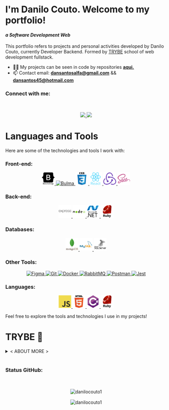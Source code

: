 # I'm Danilo Couto. Welcome to my portfolio!
#### *a Software Development Web*

This portfolio refers to projects and personal activities developed by Danilo Couto, currently Developer Backend. Formed by [TRYBE](https://www.betrybe.com/) school of web development fullstack.
- 👨‍💻 My projects can be seen in code by repositories **<a href="https://github.com/danilocouto1?tab=repositories" target="_blank">aqui.</a>**
- 📫 Contact email: **dansantosalfa@gmail.com** && **dansantos45@hotmail.com**

<h3 align="left">Connect with me:</h3>
<br>
<p align="center">
    <a href=https://www.linkedin.com/in/danilocoutopsantos/ target="_blank">
        <img src="https://img.shields.io/badge/-LinkedIn-blue?style=for-the-badge&logo=Linkedin&logoColor=white" />
    </a>
    <a href=https://www.instagram.com/danilo.cout/?hl=pt-br target="_blank">
        <img src="https://img.shields.io/badge/Instagram-E4405F?style=for-the-badge&logo=instagram&logoColor=white" />
    </a>

# Languages and Tools

Here are some of the technologies and tools I work with:

<h3 align="left">Front-end:</h3>
<p align="center">
    <a href="https://getbootstrap.com" target="_blank">
        <img src="https://raw.githubusercontent.com/devicons/devicon/master/icons/bootstrap/bootstrap-plain-wordmark.svg" alt="Bootstrap" width="40" height="40"/>
    </a>
    <a href="https://bulma.io/" target="_blank">
        <img src="https://raw.githubusercontent.com/gilbarbara/logos/804dc257b59e144eaca5bc6ffd16949752c6f789/logos/bulma.svg" alt="Bulma" width="40" height="40"/>
    </a>
    <a href="https://www.w3schools.com/css/" target="_blank">
        <img src="https://raw.githubusercontent.com/devicons/devicon/master/icons/css3/css3-original-wordmark.svg" alt="CSS3" width="40" height="40"/>
    </a>
    <a href="https://reactjs.org/" target="_blank"> 
        <img src="https://raw.githubusercontent.com/devicons/devicon/master/icons/react/react-original-wordmark.svg" alt="React" width="40" height="40"/> 
    </a> 
    <a href="https://redux.js.org" target="_blank">
        <img src="https://raw.githubusercontent.com/devicons/devicon/master/icons/redux/redux-original.svg" alt="Redux" width="40" height="40"/>
    </a>
    <a href="https://sass-lang.com" target="_blank"> 
        <img src="https://raw.githubusercontent.com/devicons/devicon/master/icons/sass/sass-original.svg" alt="Sass" width="40" height="40"/>
    </a> 
</p>

<h3 align="left">Back-end:</h3>
<p align="center">
    <a href="https://expressjs.com" target="_blank">
        <img src="https://raw.githubusercontent.com/devicons/devicon/master/icons/express/express-original-wordmark.svg" alt="Express.js" width="40" height="40"/>
    </a>
    <a href="https://nodejs.org" target="_blank">
        <img src="https://raw.githubusercontent.com/devicons/devicon/master/icons/nodejs/nodejs-original-wordmark.svg" alt="Node.js" width="40" height="40"/> 
    </a>
    <a href="https://dotnet.microsoft.com/" target="_blank">
        <img src="https://raw.githubusercontent.com/devicons/devicon/master/icons/dot-net/dot-net-original-wordmark.svg" alt=".NET" width="40" height="40"/>
    </a>
    <a href="https://rubyonrails.org/" target="_blank">
        <img src="https://raw.githubusercontent.com/devicons/devicon/master/icons/ruby/ruby-original-wordmark.svg" alt="Ruby on Rails" width="40" height="40"/>
    </a>
</p>

<h3 align="left">Databases:</h3>
<p align="center">
    <a href="https://www.mongodb.com/" target="_blank">
        <img src="https://raw.githubusercontent.com/devicons/devicon/master/icons/mongodb/mongodb-original-wordmark.svg" alt="MongoDB" width="40" height="40"/>
    </a>
    <a href="https://www.mysql.com/" target="_blank">
        <img src="https://raw.githubusercontent.com/devicons/devicon/master/icons/mysql/mysql-original-wordmark.svg" alt="MySQL" width="40" height="40"/> 
    </a>
    <a href="https://www.microsoft.com/en-us/sql-server" target="_blank">
        <img src="https://raw.githubusercontent.com/devicons/devicon/master/icons/microsoftsqlserver/microsoftsqlserver-plain-wordmark.svg" alt="SQL Server" width="40" height="40"/>
    </a>
</p>

<h3 align="left">Other Tools:</h3>
<p align="center">
    <a href="https://www.figma.com/" target="_blank">
        <img src="https://www.vectorlogo.zone/logos/figma/figma-icon.svg" alt="Figma" width="40" height="40"/>
    </a>
    <a href="https://git-scm.com/" target="_blank">
        <img src="https://www.vectorlogo.zone/logos/git-scm/git-scm-icon.svg" alt="Git" width="40" height="40"/>
    </a>
    <a href="https://www.docker.com/" target="_blank">
        <img src="https://www.vectorlogo.zone/logos/docker/docker-icon.svg" alt="Docker" width="40" height="40"/>
    </a>
    <a href="https://www.rabbitmq.com/" target="_blank">
        <img src="https://www.vectorlogo.zone/logos/rabbitmq/rabbitmq-icon.svg" alt="RabbitMQ" width="40" height="40"/>
    </a>
    <a href="https://postman.com" target="_blank"> 
        <img src="https://www.vectorlogo.zone/logos/getpostman/getpostman-icon.svg" alt="Postman" width="40" height="40"/>
    </a>
    <a href="https://jestjs.io" target="_blank">
        <img src="https://www.vectorlogo.zone/logos/jestjsio/jestjsio-icon.svg" alt="Jest" width="40" height="40"/>
    </a> 
</p>

<h3 align="left">Languages:</h3>
<p align="center">
    <a href="https://developer.mozilla.org/en-US/docs/Web/JavaScript" target="_blank"> 
        <img src="https://raw.githubusercontent.com/devicons/devicon/master/icons/javascript/javascript-original.svg" alt="JavaScript" width="40" height="40"/> 
    </a>
    <a href="https://www.w3.org/html/" target="_blank">
        <img src="https://raw.githubusercontent.com/devicons/devicon/master/icons/html5/html5-original-wordmark.svg" alt="HTML5" width="40" height="40"/> 
    </a>
    <a href="https://docs.microsoft.com/en-us/dotnet/csharp/" target="_blank">
        <img src="https://raw.githubusercontent.com/devicons/devicon/master/icons/csharp/csharp-original.svg" alt="C#" width="40" height="40"/>
    </a>
    <a href="https://www.ruby-lang.org/" target="_blank">
        <img src="https://raw.githubusercontent.com/devicons/devicon/master/icons/ruby/ruby-original-wordmark.svg" alt="Ruby" width="40" height="40"/>
    </a>
</p>

Feel free to explore the tools and technologies I use in my projects!

  # TRYBE :rocket:
  <details>
  <summary>< ABOUT MORE ></summary>
 
- 🌱 Currently studying and improving hard and soft-skills at **<a href="https://www.betrybe.com/" target="_blank">Trybe.</a>**

- :books: With the formation of <strong>Front-end and Back-end completed,</strong> today my main staks are:
     - Automated Testing: <strong>Jest</strong> and <strong>React Testing Library (RTL);</strong>
     - Front-end libraries: <strong>React.JS, Redux, Hooks</strong> and <strong>ContextAPI;</strong>
     - Databases: <strong>MySQL (SQL)</strong> and <strong>MongoDB (NoSQL);</strong>
     - Frameworks/Back-end Library: <strong>NodeJS, Express, ORM: Sequelize;</strong>
     - Deployment: <strong>Heroku, Vercel, PM2;</strong>
     - Agile Methodologies - <strong>Scrum</strong> and <strong>Kanban;</strong>
  
*Trybe is a school of the future that was founded with the purpose of generating significant opportunities for anyone who wants to improve their lives and build a successful career in technology. Assuming a genuine commitment to people, at Trybe they only start paying when they get a good job.*

The program has more than *1500 hours* of classroom and online classes and covers front-end, back-end, computer science, software engineering, agile methodologies, and soft skills.

<!-- MODULO 1 - INTRODUÇÃO -->
## Introduction Web Development :heavy_check_mark:
<details>
  <summary>See more about Introduction Web Development module</summary><br>
  <!-- BLOCK 1 -->
  <details>
  <summary>Block 1: Introduction - Unix & Shell</summary><br>

  > - [x] 1-3: *Setup*
  > - [x] 1-3: *Introduction - Fundamentals of Web Development*
  > - [x] 1-3: *Introduction - Unix & Shell*
  > - [x] 1-3: *Unix & Bash - Part 1*
  > - [x] 1-4: *Unix & Bash - Part 2*
  > - [x] 1-5: *Shell Script*

  </details>
  <!-- BLOCK 2 -->
  <details>
  <summary>Block 2: Git & GitHub</summary><br>

  > - [x] 2-1: *Git & GitHub - What it is and what it is for*
  > - [x] 2-2: *Git & GitHub - Understanding the commands*
  > - [x] 2-3: *Internet - Understanding how it works*

  </details>
  <!-- BLOCK 3 -->
  <details>
  <summary>Block 3: Introduction - HTML & CSS</summary><br>

  > - [x] 3-1: *Introduction - HTML & CSS*
  > - [x] 3-1: *HTML & CSS - Page structures*
  > - [x] 3-2: *HTML & CSS - Getting Started with CSS*
  > - [x] 3-3: *HTML & CSS - Selectors and positioning*
  > - [x] 3-4: *Semantic HTML*
  > - [x] 3-5: *Project - Lessons Learned*

  </details>
  <!-- BLOCK 4 -->
  <details>
  <summary>Block 4: Introduction - JavaScript</summary><br>

  > - [x] 4-1: *Introduction - JavaScript*4-1: *JavaScript - Getting Started*
  > - [x] 4-2: *JavaScript - Array and For Loop*
  > - [x] 4-3: *JavaScript - Programming Logic and Algorithms*
  > - [x] 4-4: *Objects and functions*
  > - [x] 4-5: *Project - Playground Functions*

  </details>

  <!-- BLOCK 5 -->
  <details>
  <summary>Block 5: Introduction - JavaScript - Projects</summary><br>

  > - [x] 5-1: *JavaScript - DOM and selectors*
  > - [x] 5-2: *JavaScript - Working with elements*
  > - [x] 5-3: *JavaScript - Events*
  > - [x] 5-4: *JavaScript - Web Storage*
  > - [x] 5-5: *Introduction - JavaScript - Projects*
  > - [x] 5-5: *Project - Meme Generator*
  > - [x] 5-6: *Project - Art with Pixels*
  > - [x] 5-7: <*Project - Task List*
  > - [x] 5-7: *(Bonus) Project - Guess the Color*
  > - [x] 5-7: *(Bonus) Project - Mysterious Card*

  </details>
</details>

<!-- MODULO 2 - FRONT-END -->
## Front-end Development :pushpin:
<details>
  <summary>​See more about Front-end Development module</summary><br>
  <!-- BLOCK 6 -->
  <details>
  <summary>Block 6: Introduction - Front-end</summary><br>

  > - [x] 6-1: *Introduction - Front-end*
  > - [x] 6-1: *HTML & CSS - Forms*
  > - [x] 6-2: *JavaScript libraries and CSS frameworks*
  > - [x] 6-3: *Introduction - CSS Flexbox*
  > - [x] 6-3: *CSS Flexbox - Part 1*
  > - [x] 6-4: *CSS Flexbox - Part 2*
  > - [x] 6-5: *Responsive CSS - Mobile First*
  > - [x] 6-6: *Project - Facebook home*

  </details>

  <!-- BLOCK 7 -->
  <details>
  <summary>Block 7: JavaScript ES6 & Unit Tests</summary><br>

  > - [x] 7-1: *JavaScript ES6 - let, const, arrow functions and template literals*
  > - [x] 7-2: *JavaScript ES6 - Objects*
  > - [x] 7-3: *JavaScript unit tests*
  > - [x] 7-4: *Project - JavaScript Unit Tests*

  </details>

  <!-- BLOCK 8 -->
  <details>
  <summary>Block 8: JavaScript ES6</summary>

  > - [x] 8-1: *JavaScript ES6 - Higher Order Functions - forEach, find, some, every, sort*
  > - [x] 8-2: *JavaScript ES6 - Higher Order Functions - map and filter*
  > - [x] 8-3: *JavaScript ES6 - Higher Order Functions - reduce*
  > - [x] 8-4: *JavaScript ES6 - spread operator, rest parameter, destructuring and more*
  > - [x] 8-5: *Project - Zoo functions*

  </details>

  <!-- BLOCK 9 -->
  <details>
  <summary>Block 9: Asynchronicity & Callbacks</summary>

  > - [x] 9-1: *Asynchronous JavaScript and Callbacks*
  > - [x] 9-2: *JavaScript Promises*
  > - [x] 9-3: *Project - Shopping Cart*

  </details>

  <!-- BLOCK 10 -->
  <details>
  <summary>Block 10: Jest</summary>

  > - [x] 10-1: *First steps at Jest*
  > - [x] 10-2: *Jest - Asynchronous Tests*
  > - [x] 10-3: *Jest - Simulating behaviors*
  > - [x] 10-4: *Project - Asynchronous Jest and Mocking*

  </details>

  <!-- BLOCK 11 -->
  <details>
  <summary>Block 11: Introduction - React</summary>

  > - [x] 11-1: *Introduction - React*
  > - [x] 11-1: *'Hello, world!' in React!*
  > - [x] 11-2: *React Components*
  > - [x] 11-3: *Project - Movie Cards Library*

  </details>

  <!-- BLOCK 12 -->
  <details>
  <summary>Block 12: React</summary>

  > - [x] 12-1: *Components with status and events*
  > - [x] 12-2: *React  forms*
  > - [x] 12-3: *Project - Movie Cards Library Stateful*

  </details>

  <!-- BLOCK 13 -->
  <details>
  <summary>Block 13: React</summary>

  > - [x] 13-1: *Components life cycle*
  > - [x] 13-2: *React Router*
  > - [x] 13-3: *Project - Movie Cards Library CRUD*

  </details>

  <!-- BLOCK 14 -->
  <details>
  <summary>Block 14: Agile Methodologies</summary>

  > - [x] 14-1: *Agile Methodologies*
  > - [x] 14-2: *Project - Frontend Online Store*

  </details>

  <!-- BLOCK 15 -->
  <details>
  <summary>Block 15: Automated Tests with React Testing Library</summary>

  > - [x] 15-1: *RTL - First steps*
  > - [x] 15-2: *RTL - Mocks and Inputs*
  > - [x] 15-3: *RTL - Testing React Router*
  > - [x] 15-4: *Project - Tests at React*

  </details>

  <!-- BLOCK 16 -->
  <details>
  <summary>Block 16: React</summary>

  > - [x] 16-1: *Introduction to Redux*
  > - [x] 16-2: *React with Redux - Part 1*
  > - [x] 16-3: *React with Redux - Practice*
  > - [x] 16-4: *React with Redux - Part 2*
  > - [x] 16-5: *Synchronous tests with React-Redux*
  > - [x] 16-6: *Project - Table with data filters*

  </details>

  <!-- BLOCK 17 -->
  <details>
  <summary>Block 17: React</summary>

  > - [x] 17-1: *Project - Trivia Game*

  </details>

  <!-- BLOCK 18 -->
  <details>
  <summary>Block 18: React & Redux</summary>

  > - [x] 18-1: *React Context API*
  > - [x] 18-2: *React Hooks - useState and useContext*
  > - [x] 18-3: *React Hooks - useEffect and custom Hooks*
  > - [x] 18-4: *Project - StarWars Datatable with Context API and Hooks*

  </details>

  <!-- BLOCK 19 -->
  <details>
  <summary>Block 19: Final Front-end Project</summary>

  > - [x] 19-1: *Project - Recipe App ​*

  </details>
​</details>

<!-- MODULO 3 - BACK-END -->
## Back-end Development
<details>
  <summary>​See more about Back-end Development module</summary>
  <!-- BLOCK 20 -->
  <details>
  <summary>Block 20: Introduction - Relational Databases</summary>

  > - [x] 20-1: *Introduction - Back-end*
  > - [x] 20-1: *Introduction - Relational databases*
  > - [x] 20-1: *SQL database*
  > - [x] 20-2: *Finding data in a database*
  > - [x] 20-3: *Filtering data specifically*
  > - [x] 20-4: *Manipulating tables*
  > - [x] 20-5: *Project - All For One*

  </details>

  <!-- BLOCK 21 -->
  <details>
  <summary>Block 21: Relational Databases</summary>

  > - [x] 21-1: *Most used functions in SQL
  > - [x] 21-2: *Uncomplicating JOINs and UNIONs*
  > - [x] 21-3: *Stored Routines & Subqueries*
  > - [x] 21-4: *Project - Vocabulary Booster*

  </details>

  <!-- BLOCK 22 -->
  <details>
  <summary>Block 22: Relational Databases</summary>

  > - [x] 22-1: *Transforming ideas into a database model*
  > - [x] 22-2: *Normalization, Normal Shapes and Dumps*
  > - [x] 22-3: *Transforming ideas into a database model - Part 2*
  > - [x] 21-4: *Project - One For All*

  </details>

  <!-- BLOCK 23 -->
  <details>
  <summary>Block 23: Introduction - NoSQL</summary>

  > - [x] 23-1: *Introduction - NoSQL*
  > - [x] 23-2: *MongoDB - Introduction*
  > - [x] 23-3: *Filter Operators*
  > - [x] 23-4: *Project - Data Flights*

  </details>

  <!-- BLOCK 24 -->
  <details>
  <summary>Block 24: Updates</summary>

  > - [x] 24-1: *Simple Updates*
  > - [x] 24-2: *Complex Updates - Arrays - Part 1*
  > - [x] 24-3: *Complex Updates - Arrays - Part 2*
  > - [x] 24-4: *Project - Commerce*

  </details>

  <!-- BLOCK 25 -->
  <details>
  <summary>Block 25: Aggregation Framework</summary>

  > - [x] 25-1: *Aggregation Framework - Part 1*
  > - [x] 25-2: *Aggregation Framework - Part 2*
  > - [x] 24-3: *Project - Aggregations*

  </details>

  <!-- BLOCK 26 -->
  <details>
  <summary>Block 26: NodeJS</summary>

  > - [x] 26-1: *What It Is - NodeJS*
  > - [x] 26-1: *NodeJS - Introduction*
  > - [x] 26-2: *NodeJS - Asynchronous Flow*
  > - [x] 26-3: *NodeJS - Architecture*
  > - [x] 26-4: *Express: HTTP with Node.js*
  > - [x] 26-5: *Practicing Express*
  > - [x] 26-6: *Software Architecture - Introduction to MVC*
  > - [x] 26-7: *Project - Cookmaster*

  </details>

  <!-- BLOCK 27 -->
  <details>
  <summary>Block 27: Software Architecture</summary>

  > - [x] 27-1: *Software Architecture - Service Layer*
  > - [x] 27-2: *Web Architecture - Rest & Restful*
  > - [x] 27-3: *Project - Store Manager*

  </details>

  <!-- BLOCK 28 -->
  <details>
  <summary>Block 28: Node - JSON Web Token</summary>

  > - [x] 28-1: *NodeJS - JWT - (JSON Web Token)*
  > - [x] 28-2: *NodeJS - Upload files with Multer*
  > - [x] 28-3: *Project - Cookmaster version 2 ​*

  </details>

  <!-- BLOCK 29 -->
  <details>
  <summary>Block 29: Introduction - Deploy</summary>

  > - [x] 29-1: *Introduction - Deploy*
  > - [x] 29-1: *Infrastructure - Deploy with Heroku*
  > - [x] 29-2: *Deploy - Process Managers*
  > - [x] 29-3: *Project - Stranger Things*

  </details>

  <!-- BLOCK 30 -->
  <details>
  <summary>Block 30: Project - Trybeer</summary>

   > - [x] 30-1: *Project - Trybeer*

  </details>

  <!-- BLOCK 31 -->
  <details>
  <summary>Block 31: Architecture and Tests</summary>

  > - [x] 31-1: *Architecture - SOLID Principles*
  > - [x] 31-2: *ORM - Interface between application and database*
  > - [x] 31-3: *Software Architecture - DDD*
  > - [x] 31-4: *Good practices writing tests*
  > - [x] 31-5: *Project - Blogs API*

  </details>

  <!-- BLOCK 32 -->
  <details>
  <summary>Block 32: Sockets</summary>

  > - [x] 32-1: *Sockets - TCP/UDP & NET*
  > - [x] 32-2: *Sockets - Socket.io*
  > - [x] 32-3: *Project - Webchat*

  </details>

  <!-- BLOCK 33 -->
  <details>
  <summary>Block 33: Project - Trybeer v2</summary>

  > - [x] 33-1: *Project - Trybeer v2*

  </details>
</details>

<!-- MODULO 4 - COMPUTER SCIENCE -->
## ​Computer Science
<details>
  <summary>See more about ​Computer Science module</summary>
  <!-- BLOCK 34 -->
  <details>
  <summary>Block 34: Introduction - Computer Science</summary>

  > - [x] 34-1: *Introduction - Computer Science*
  > - [x] 34-2: *Computers Architecture*
  > - [x] 34-3: *Computers networks, tools and security*
  > - [x] 34-4: *Project - Exploring protocols*

  </details>

  <!-- BLOCK 35 -->
  <details>
  <summary>Block 35: Python</summary>

  > - [x] 35-1: *Learning Python*
  > - [x] 35-2: *Tests and Exceptions*
  > - [x] 35-3: *Data Input and Output*
  > - [x] 35-4: *Data Scraping*
  > - [x] 35-5: *Project - Tech news*

  </details>

  <!-- BLOCK 36 -->
  <details>
  <summary>Block 36: Object Oriented Programming</summary>

  > - [x] 36-1: *Introduction to object oriented programming*
  > - [x] 36-2: *Object oriented programming in practice*
  > - [x] 36-3: *Project patterns*
  > - [x] 36-4: *Project - Stock Reports*

  </details>

  <!-- BLOCK 37 -->
  <details>
  <summary>Block 37: Data Structure I</summary>

  > - [x] 37-1: *Data Structure I - Arrays*
  > - [x] 37-2: *Data Structure I - Algorithms Complexity*
  > - [x] 37-3: *Recursion and Strategies to solve problems*
  > - [x] 37-4: *Sorting and Searching Algorithms*
  > - [x] 37-5: *Project - Algorithms*

  </details>

  <!-- BLOCK 38 -->
  <details>
  <summary>Block 38: Data Structure II</summary>

  > - [x] 38-1: *Data Structure II - Hash maps & Dict*
  > - [x] 38-2: *Data Structure II - Set*
  > - [x] 38-3: *Project - Restaurant Orders*

  </details>

  <!-- BLOCK 39 -->
  <details>
  <summary>Block 39: Data Structure III</summary>

  > - [x] 39-1: *Data Structure III - Stacks*
  > - [x] 39-2: *Data Structure III - Deque*
  > - [x] 39-3: *Data Structure III - Node and Connected Lists*
  > - [x] 39-4: *Data Structure III - Doubly Connected Lists*
  > - [x] 39-5: *Project - TING - Trybe Is Not Google*

  </details>
</details>
</details>
  <br>
<h3 align="left">Status GitHub:</h3>
<br>
<p align="center">
  <img align="center" src="https://github-readme-stats.vercel.app/api/top-langs?username=danilocouto1&show_icons=true&theme=onedark&locale=en&layout=compact" alt="danilocouto1" />
</p>
<p align="center">
  <img align="center" src="https://github-profile-trophy.vercel.app/?username=danilocouto1&theme=onedark&row=2&column=3&no-frame=true&margin-h=15&margin-w=15" alt="danilocouto1" />
</p>
